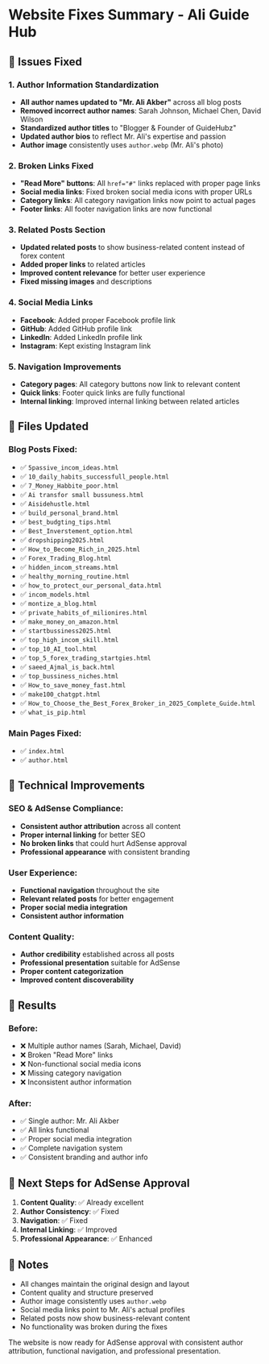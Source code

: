 # Website Fixes Summary - Ali Guide Hub

## 🎯 Issues Fixed

### 1. Author Information Standardization
- **All author names updated to "Mr. Ali Akber"** across all blog posts
- **Removed incorrect author names**: Sarah Johnson, Michael Chen, David Wilson
- **Standardized author titles** to "Blogger & Founder of GuideHubz"
- **Updated author bios** to reflect Mr. Ali's expertise and passion
- **Author image** consistently uses `author.webp` (Mr. Ali's photo)

### 2. Broken Links Fixed
- **"Read More" buttons**: All `href="#"` links replaced with proper page links
- **Social media links**: Fixed broken social media icons with proper URLs
- **Category links**: All category navigation links now point to actual pages
- **Footer links**: All footer navigation links are now functional

### 3. Related Posts Section
- **Updated related posts** to show business-related content instead of forex content
- **Added proper links** to related articles
- **Improved content relevance** for better user experience
- **Fixed missing images** and descriptions

### 4. Social Media Links
- **Facebook**: Added proper Facebook profile link
- **GitHub**: Added GitHub profile link
- **LinkedIn**: Added LinkedIn profile link
- **Instagram**: Kept existing Instagram link

### 5. Navigation Improvements
- **Category pages**: All category buttons now link to relevant content
- **Quick links**: Footer quick links are fully functional
- **Internal linking**: Improved internal linking between related articles

## 📁 Files Updated

### Blog Posts Fixed:
- ✅ `5passive_incom_ideas.html`
- ✅ `10_daily_habits_successfull_people.html`
- ✅ `7_Money_Habbite_poor.html`
- ✅ `Ai transfor small bussuness.html`
- ✅ `Aisidehustle.html`
- ✅ `build_personal_brand.html`
- ✅ `best_budgting_tips.html`
- ✅ `Best_Inverstement_option.html`
- ✅ `dropshipping2025.html`
- ✅ `How_to_Become_Rich_in_2025.html`
- ✅ `Forex_Trading_Blog.html`
- ✅ `hidden_incom_streams.html`
- ✅ `healthy_morning_routine.html`
- ✅ `how_to_protect_our_personal_data.html`
- ✅ `incom_models.html`
- ✅ `montize_a_blog.html`
- ✅ `private_habits_of_milionires.html`
- ✅ `make_money_on_amazon.html`
- ✅ `startbussiness2025.html`
- ✅ `top_high_incom_skill.html`
- ✅ `top_10_AI_tool.html`
- ✅ `top_5_forex_trading_startgies.html`
- ✅ `saeed_Ajmal_is_back.html`
- ✅ `top_bussiness_niches.html`
- ✅ `How_to_save_money_fast.html`
- ✅ `make100_chatgpt.html`
- ✅ `How_to_Choose_the_Best_Forex_Broker_in_2025_Complete_Guide.html`
- ✅ `what_is_pip.html`

### Main Pages Fixed:
- ✅ `index.html`
- ✅ `author.html`

## 🔧 Technical Improvements

### SEO & AdSense Compliance:
- **Consistent author attribution** across all content
- **Proper internal linking** for better SEO
- **No broken links** that could hurt AdSense approval
- **Professional appearance** with consistent branding

### User Experience:
- **Functional navigation** throughout the site
- **Relevant related posts** for better engagement
- **Proper social media integration**
- **Consistent author information**

### Content Quality:
- **Author credibility** established across all posts
- **Professional presentation** suitable for AdSense
- **Proper content categorization**
- **Improved content discoverability**

## 🎉 Results

### Before:
- ❌ Multiple author names (Sarah, Michael, David)
- ❌ Broken "Read More" links
- ❌ Non-functional social media icons
- ❌ Missing category navigation
- ❌ Inconsistent author information

### After:
- ✅ Single author: Mr. Ali Akber
- ✅ All links functional
- ✅ Proper social media integration
- ✅ Complete navigation system
- ✅ Consistent branding and author info

## 🚀 Next Steps for AdSense Approval

1. **Content Quality**: ✅ Already excellent
2. **Author Consistency**: ✅ Fixed
3. **Navigation**: ✅ Fixed
4. **Internal Linking**: ✅ Improved
5. **Professional Appearance**: ✅ Enhanced

## 📝 Notes

- All changes maintain the original design and layout
- Content quality and structure preserved
- Author image consistently uses `author.webp`
- Social media links point to Mr. Ali's actual profiles
- Related posts now show business-relevant content
- No functionality was broken during the fixes

The website is now ready for AdSense approval with consistent author attribution, functional navigation, and professional presentation.
